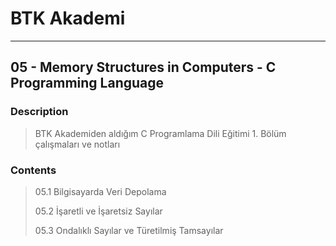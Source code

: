 # BTK Akademi
___

## 05 - Memory Structures in Computers - C Programming Language

### Description
> BTK Akademiden aldığım C Programlama Dili Eğitimi 1. Bölüm çalışmaları ve notları

### Contents
> 05.1 Bilgisayarda Veri Depolama
> 
> 05.2 İşaretli ve İşaretsiz Sayılar
> 
> 05.3 Ondalıklı Sayılar ve Türetilmiş Tamsayılar
